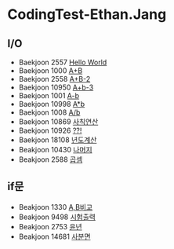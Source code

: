 # CodingTest-Ethan.Jang

## I/O

- Baekjoon 2557 [Hello World](https://github.com/In-HyeokJang/Coding_test/blob/master/BaekJoon/io/CodingTest220511.md)
- Baekjoon 1000 [A+B](https://github.com/In-HyeokJang/Coding_test/blob/master/BaekJoon/io/CodingTest220511.md)
- Baekjoon 2558 [A+B-2](https://github.com/In-HyeokJang/Coding_test/blob/master/BaekJoon/io/CodingTest220511.md)
- Baekjoon 10950 [A+b-3](https://github.com/In-HyeokJang/Coding_test/blob/master/BaekJoon/io/CodingTest220512.md)
- Baekjoon 1001 [A-b](https://github.com/In-HyeokJang/Coding_test/blob/master/BaekJoon/io/CodingTest220512.md)
- Baekjoon 10998 [A\*b](https://github.com/In-HyeokJang/Coding_test/blob/master/BaekJoon/io/CodingTest220512.md)
- Baekjoon 1008 [A/b](https://github.com/In-HyeokJang/Coding_test/blob/master/BaekJoon/io/CodingTest220512.md)
- Baekjoon 10869 [사칙연산](https://github.com/In-HyeokJang/Coding_test/blob/master/BaekJoon/io/CodingTest220516.md)
- Baekjoon 10926 [??!](https://github.com/In-HyeokJang/Coding_test/blob/master/BaekJoon/io/CodingTest220516.md)
- Baekjoon 18108 [년도계산](https://github.com/In-HyeokJang/Coding_test/blob/master/BaekJoon/io/CodingTest220516.md)
- Beakjoon 10430 [나머지](https://github.com/In-HyeokJang/Coding_test/blob/master/BaekJoon/io/CodingTest220517.md)
- Beakjoon 2588 [곱셈](https://github.com/In-HyeokJang/Coding_test/blob/master/BaekJoon/io/CodingTest220517.md)

## if문

- Beakjoon 1330 [A,B비교](https://github.com/In-HyeokJang/Coding_test/blob/master/BaekJoon/if%EB%AC%B8/CondingTest220520.md)
- Beakjoon 9498 [시험출력](https://github.com/In-HyeokJang/Coding_test/blob/master/BaekJoon/if%EB%AC%B8/CondingTest220520.md)
- Beakjoon 2753 [윤년](https://github.com/In-HyeokJang/Coding_test/blob/master/BaekJoon/if%EB%AC%B8/CodingTest220527.md)
- Beakjoon 14681 [사분면](https://github.com/In-HyeokJang/Coding_test/blob/master/BaekJoon/if%EB%AC%B8/CodingTest220527.md)
